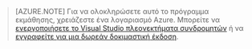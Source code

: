 
> [AZURE.NOTE]
> Για να ολοκληρώσετε αυτό το πρόγραμμα εκμάθησης, χρειάζεστε ένα λογαριασμό Azure. Μπορείτε να <a href="/pricing/member-offers/msdn-benefits-details/" target="_blank">ενεργοποιήσετε το Visual Studio πλεονεκτήματα συνδρομητών</a> ή να <a href="/pricing/free-trial/" target="_blank">εγγραφείτε για μια δωρεάν δοκιμαστική έκδοση</a>.
